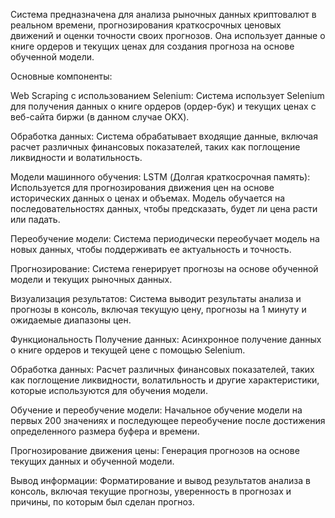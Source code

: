 Система предназначена для анализа рыночных данных криптовалют в реальном времени, прогнозирования краткосрочных ценовых движений и оценки точности своих прогнозов. Она использует данные о книге ордеров и текущих ценах для создания прогноза на основе обученной модели.

Основные компоненты:

Web Scraping с использованием Selenium:
Система использует Selenium для получения данных о книге ордеров (ордер-бук) и текущих ценах с веб-сайта биржи (в данном случае OKX).

Обработка данных: 
Система обрабатывает входящие данные, включая расчет различных финансовых показателей, таких как поглощение ликвидности и волатильность.

Модели машинного обучения:
LSTM (Долгая краткосрочная память): Используется для прогнозирования движения цен на основе исторических данных о ценах и объемах. Модель обучается на последовательностях данных, чтобы предсказать, будет ли цена расти или падать.

Переобучение модели: 
Система периодически переобучает модель на новых данных, чтобы поддерживать ее актуальность и точность.

Прогнозирование: 
Система генерирует прогнозы на основе обученной модели и текущих рыночных данных.

Визуализация результатов:
Система выводит результаты анализа и прогнозы в консоль, включая текущую цену, прогнозы на 1 минуту и ожидаемые диапазоны цен.

Функциональность
Получение данных: 
Асинхронное получение данных о книге ордеров и текущей цене с помощью Selenium.

Обработка данных: 
Расчет различных финансовых показателей, таких как поглощение ликвидности, волатильность и другие характеристики, которые используются для обучения модели.

Обучение и переобучение модели: 
Начальное обучение модели на первых 200 значениях и последующее переобучение после достижения определенного размера буфера и времени.

Прогнозирование движения цены: 
Генерация прогнозов на основе текущих данных и обученной модели.

Вывод информации: 
Форматирование и вывод результатов анализа в консоль, включая текущие прогнозы, уверенность в прогнозах и причины, по которым был сделан прогноз.
